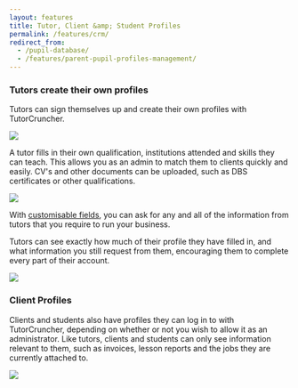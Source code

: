 ```yaml
---
layout: features
title: Tutor, Client &amp; Student Profiles
permalink: /features/crm/
redirect_from:
  - /pupil-database/
  - /features/parent-pupil-profiles-management/
---
```


### Tutors create their own profiles

Tutors can sign themselves up and create their own profiles with TutorCruncher.

<a href="{{ site.static}}/img/features/tutor-sign-up.png" data-lightbox="lightbox" data-title="Tutor Sign Up" class="thumbnail">
  <img src="{{ site.static}}/img/features/tutor-sign-up.png" alt-text="Tutor Sign Up"/>
</a>

A tutor fills in their own qualification, institutions attended and skills they can teach. This allows you as an admin to match them to clients quickly and easily.
CV's and other documents can be uploaded, such as DBS certificates or other qualifications.

<a href="{{ site.static}}/img/features/tutor-dashboard.png" data-lightbox="lightbox" data-title="Tutor's Dashboard" class="thumbnail">
  <img src="{{ site.static}}/img/features/tutor-dashboard.png" alt-text="Tutor's Dashboard"/>
</a>

With [customisable fields](/features/custom-fields/), you can ask for any and all of the information from tutors that you require to run your business.

Tutors can see exactly how much of their profile they have filled in, and what information you still request from them, encouraging them to complete every part of their account.

<a href="{{ site.static}}/img/features/profile-completion.png" data-lightbox="lightbox" data-title="Tutor's Profile Completion Graph" class="thumbnail">
  <img src="{{ site.static}}/img/features/profile-completion.png" alt-text="Tutor's Profile Completion Graph"/>
</a>

### Client Profiles

Clients and students also have profiles they can log in to with TutorCruncher, depending on whether or not you wish to allow it as an administrator. Like tutors, clients and students can only see information relevant to them, such as invoices, lesson reports and the jobs they are currently attached to.

<a href="{{ site.static}}/img/features/client-dashboard.png" data-lightbox="lightbox" data-title="Client's dashboard" class="thumbnail">
  <img src="{{ site.static}}/img/features/client-dashboard.png" alt-text="Client's dashboard"/>
</a>
